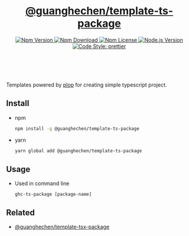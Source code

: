 <header>
  <h1 align="center">
    <a href="https://github.com/guanghechen/node-scaffolds/tree/main/packages/template-ts-package#readme">@guanghechen/template-ts-package</a>
  </h1>
  <div align="center">
    <a href="https://www.npmjs.com/package/@guanghechen/template-ts-package">
      <img
        alt="Npm Version"
        src="https://img.shields.io/npm/v/@guanghechen/template-ts-package.svg"
      />
    </a>
    <a href="https://www.npmjs.com/package/@guanghechen/template-ts-package">
      <img
        alt="Npm Download"
        src="https://img.shields.io/npm/dm/@guanghechen/template-ts-package.svg"
      />
    </a>
    <a href="https://www.npmjs.com/package/@guanghechen/template-ts-package">
      <img
        alt="Npm License"
        src="https://img.shields.io/npm/l/@guanghechen/template-ts-package.svg"
      />
    </a>
    <a href="https://github.com/nodejs/node">
      <img
        alt="Node.js Version"
        src="https://img.shields.io/node/v/@guanghechen/template-ts-package"
      />
    </a>
    <a href="https://github.com/prettier/prettier">
      <img
        alt="Code Style: prettier"
        src="https://img.shields.io/badge/code_style-prettier-ff69b4.svg?style=flat-square"
      />
    </a>
  </div>
</header>
<br/>


Templates powered by [plop][] for creating simple typescript project.

## Install

* npm

  ```bash
  npm install -g @guanghechen/template-ts-package
  ```

* yarn

  ```bash
  yarn global add @guanghechen/template-ts-package
  ```

## Usage

* Used in command line

  ```shell
  ghc-ts-package [package-name]
  ```


## Related

* [@guanghechen/template-tsx-package][]


[homepage]: https://github.com/guanghechen/node-scaffolds/tree/main/packages/template-ts-package#readme
[@guanghechen/template-ts-package]: https://www.npmjs.com/package/@guanghechen/template-ts-package
[@guanghechen/template-tsx-package]: https://www.npmjs.com/package/@guanghechen/template-tsx-package
[plop]: https://github.com/plopjs/plop
